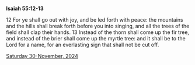 **Isaiah 55:12-13**

12 For ye shall go out with joy, and be led forth with peace: the mountains and the hills shall break forth before you into singing, and all the trees of the field shall clap their hands. 13 Instead of the thorn shall come up the fir tree, and instead of the brier shall come up the myrtle tree: and it shall be to the Lord for a name, for an everlasting sign that shall not be cut off. 

[Saturday 30-November, 2024](https://getbible.net/kjv/Isaiah/55/12-13)
